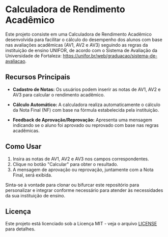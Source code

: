 # Calculadora de Rendimento Acadêmico

Este projeto consiste em uma Calculadora de Rendimento Acadêmico desenvolvida para facilitar o cálculo do desempenho dos alunos com base nas avaliações acadêmicas (AV1, AV2 e AV3) seguindo as regras da instituição de ensino UNIFOR, de acordo com o Sistema de Avaliação da Universidade de Fortaleza: https://unifor.br/web/graduacao/sistema-de-avaliacao.

## Recursos Principais

- **Cadastro de Notas:** Os usuários podem inserir as notas de AV1, AV2 e AV3 para calcular o rendimento acadêmico.
  
- **Cálculo Automático:** A calculadora realiza automaticamente o cálculo da Nota Final (NF) com base na fórmula estabelecida pela instituição.

- **Feedback de Aprovação/Reprovação:** Apresenta uma mensagem indicando se o aluno foi aprovado ou reprovado com base nas regras acadêmicas.

## Como Usar

1. Insira as notas de AV1, AV2 e AV3 nos campos correspondentes.
2. Clique no botão "Calcular" para obter o resultado.
3. A mensagem de aprovação ou reprovação, juntamente com a Nota Final, será exibida.

Sinta-se à vontade para clonar ou bifurcar este repositório para personalizar e integrar conforme necessário para atender às necessidades da sua instituição de ensino.

## Licença

Este projeto está licenciado sob a Licença MIT - veja o arquivo [LICENSE](LICENSE) para detalhes.
